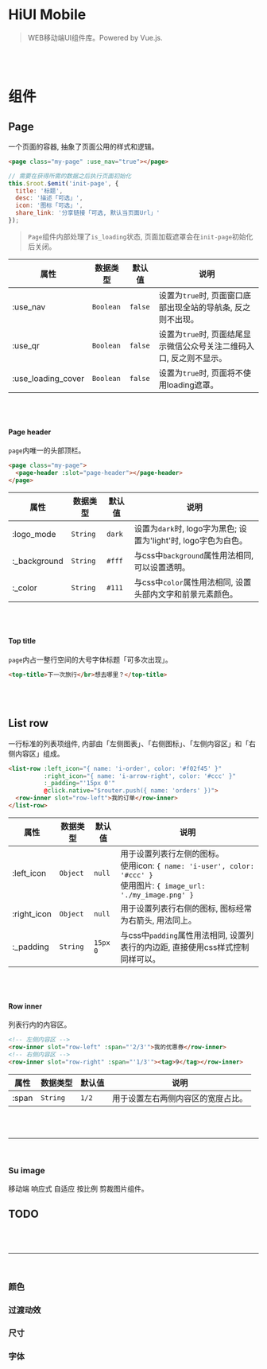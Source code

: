 # HiUI Mobile

> WEB移动端UI组件库。Powered by Vue.js.

<br><br>

# 组件

## Page

一个页面的容器, 抽象了页面公用的样式和逻辑。

``` html
<page class="my-page" :use_nav="true"></page>
```

``` javascript
// 需要在获得所需的数据之后执行页面初始化
this.$root.$emit('init-page', {
  title: '标题',
  desc: '描述「可选」',
  icon: '图标「可选」',
  share_link: '分享链接「可选, 默认当页面Url」'
});
```

> `Page`组件内部处理了`is_loading`状态, 页面加载遮罩会在`init-page`初始化后关闭。

属性 | 数据类型 | 默认值 | 说明
----        | ---       | ---     | ---
:use_nav    | `Boolean` | `false` | 设置为`true`时, 页面窗口底部出现全站的导航条, 反之则不出现。
:use_qr     | `Boolean` | `false` | 设置为`true`时, 页面结尾显示微信公众号关注二维码入口, 反之则不显示。
:use_loading_cover | `Boolean` | `false` | 设置为`true`时, 页面将不使用loading遮罩。

<br><br>

#### Page header

`page`内唯一的头部顶栏。

``` html
<page class="my-page">
  <page-header :slot="page-header"></page-header>
</page>
```

属性 | 数据类型 | 默认值 | 说明
----         | ---      | ---    | ---
:logo_mode   | `String` | `dark` | 设置为`dark`时, logo字为黑色; 设置为'light'时, logo字色为白色。
:_background | `String` | `#fff` | 与css中`background`属性用法相同, 可以设置透明。
:_color      | `String` | `#111` | 与css中`color`属性用法相同, 设置头部内文字和前景元素颜色。

<br><br>

#### Top title

`page`内占一整行空间的大号字体标题「可多次出现」。

``` html
<top-title>下一次旅行</br>想去哪里？</top-title>
```

<br><br>

## List row

一行标准的列表项组件, 内部由「左侧图表」、「右侧图标」、「左侧内容区」和「右侧内容区」组成。

``` html
<list-row :left_icon="{ name: 'i-order', color: '#f02f45' }"
          :right_icon="{ name: 'i-arrow-right', color: '#ccc' }"
          :_padding="'15px 0'"
          @click.native="$router.push({ name: 'orders' })">
  <row-inner slot="row-left">我的订单</row-inner>
</list-row>

```

属性 | 数据类型 | 默认值 | 说明
----         | ---      | ---      | ---
:left_icon   | `Object` | `null`   | 用于设置列表行左侧的图标。<br>使用icon: `{ name: 'i-user', color: '#ccc' }`<br>使用图片: `{ image_url: './my_image.png' }`
:right_icon  | `Object` | `null`   | 用于设置列表行右侧的图标, 图标经常为右箭头, 用法同上。
:_padding    | `String` | `15px 0` | 与css中`padding`属性用法相同, 设置列表行的内边距, 直接使用css样式控制同样可以。

<br><br>

#### Row inner

列表行内的内容区。

``` html
<!-- 左侧内容区 -->
<row-inner slot="row-left" :span="'2/3'">我的优惠券</row-inner>
<!-- 右侧内容区 -->
<row-inner slot="row-right" :span="'1/3'"><tag>9</tag></row-inner>
```

属性 | 数据类型 | 默认值 | 说明
----  | ---      | ---   | ---
:span | `String` | `1/2` | 用于设置左右两侧内容区的宽度占比。

<br><br>
*************************************************************************************************************
<br>

### Su image

移动端 响应式 自适应 按比例 剪裁图片组件。






## TODO

<br><br>
*************************************************************************************************************
<br>

### 颜色
### 过渡动效
### 尺寸
### 字体